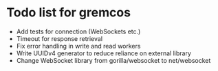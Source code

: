 # Todo list for gremcos

- Add tests for connection (WebSockets etc.)
- Timeout for response retrieval
- Fix error handling in write and read workers
- Write UUIDv4 generator to reduce reliance on external library
- Change WebSocket library from gorilla/websocket to net/websocket
